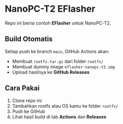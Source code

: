 # NanoPC-T2 EFlasher

Repo ini berisi contoh **EFlasher** untuk NanoPC-T2.

## Build Otomatis
Setiap push ke branch `main`, GitHub Actions akan:
- Membuat `rootfs.tar.gz` dari folder `rootfs/`
- Membuat dummy image `eflasher-nanopc-t2.img`
- Upload hasilnya ke **GitHub Releases**

## Cara Pakai
1. Clone repo ini
2. Tambahkan rootfs atau OS kamu ke folder `rootfs/`
3. Push ke GitHub
4. Lihat hasil build di tab **Actions** dan **Releases**

